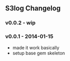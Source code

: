 S3log Changelog
-------------------

### v0.0.2 - wip

### v0.0.1 - 2014-01-15

* made it work basically
* setup base gem skeleton
